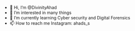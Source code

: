 - 👋 Hi, I’m @DivinityAhad
- 👀 I’m interested in many things 
- 🌱 I’m currently learning Cyber security and Digital Forensics 
- 📫 How to reach me Instagram: ahads_s

